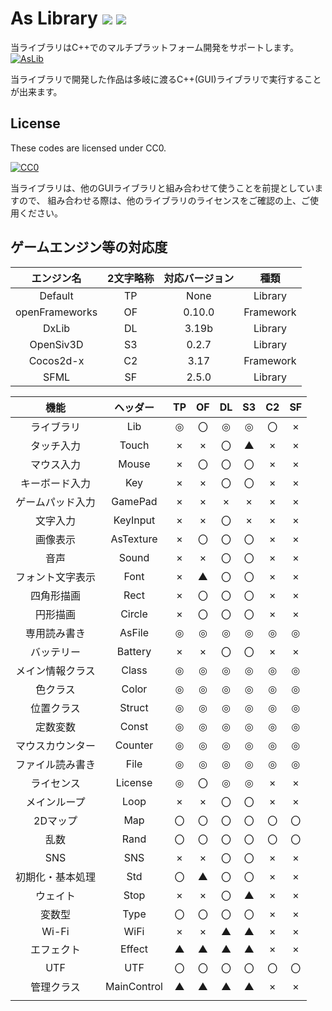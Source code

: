 ﻿# As Library <a href="http://creativecommons.org/publicdomain/zero/1.0/deed.ja"><img src="https://img.shields.io/badge/license-CC0-blue.svg"></a> <a href="https://github.com/Kasugaccho/AsLib"><img src="https://img.shields.io/badge/0.4.0.0%20%CE%B1-passing-brightgreen.svg"></a>
当ライブラリはC++でのマルチプラットフォーム開発をサポートします。
[![AsLib](https://raw.githubusercontent.com/Kasugaccho/AsLib/master/aslib/Picture/Title/aslib150.png "AsLib")](https://github.com/Kasugaccho/AsLib)

当ライブラリで開発した作品は多岐に渡るC++(GUI)ライブラリで実行することが出来ます。

## License

These codes are licensed under CC0.

[![CC0](http://i.creativecommons.org/p/zero/1.0/88x31.png "CC0")](http://creativecommons.org/publicdomain/zero/1.0/deed.ja)

当ライブラリは、他のGUIライブラリと組み合わせて使うことを前提としていますので、
組み合わせる際は、他のライブラリのライセンスをご確認の上、ご使用ください。

## ゲームエンジン等の対応度

| エンジン名 | 2文字略称 | 対応バージョン | 種類 |
|:---:|:---:|:---:|:---:|
| Default | TP | None | Library |
| openFrameworks | OF | 0.10.0 | Framework |
| DxLib | DL | 3.19b | Library |
| OpenSiv3D | S3 | 0.2.7 | Library |
| Cocos2d-x | C2 | 3.17 | Framework |
| SFML | SF | 2.5.0 | Library |

| 機能 | ヘッダー | TP | OF | DL | S3 | C2 | SF |
|:---:|:---:|:---:|:---:|:---:|:---:|:---:|:---:|
| ライブラリ | Lib | ◎ | 〇 | ◎ | ◎ | 〇 | × |
| タッチ入力 | Touch | × | × | 〇 | ▲ | × | × |
| マウス入力 | Mouse | × | 〇 | 〇 | 〇 | × | × |
| キーボード入力 | Key | × | × | 〇 | 〇 | × | × |
| ゲームパッド入力 | GamePad | × | × | × | × | × | × |
| 文字入力 | KeyInput | × | × | 〇 | × | × | × |
| 画像表示 | AsTexture | × | 〇 | 〇 | 〇 | × | × |
| 音声 | Sound | × | × | 〇 | 〇 | × | × |
| フォント文字表示 | Font | × | ▲ | 〇 | 〇 | × | × |
| 四角形描画 | Rect | × | 〇 | 〇 | 〇 | × | × |
| 円形描画 | Circle | × | 〇 | 〇 | 〇 | × | × |
| 専用読み書き | AsFile | ◎ | ◎ | ◎ | ◎ | ◎ | ◎ |
| バッテリー | Battery | × | × | 〇 | 〇 | × | × |
| メイン情報クラス | Class | ◎ | ◎ | ◎ | ◎ | ◎ | ◎ |
| 色クラス | Color | ◎ | ◎ | ◎ | ◎ | ◎ | ◎ |
| 位置クラス | Struct | ◎ | ◎ | ◎ | ◎ | ◎ | ◎ |
| 定数変数 | Const | ◎ | ◎ | ◎ | ◎ | ◎ | ◎ |
| マウスカウンター | Counter | ◎ | ◎ | ◎ | ◎ | ◎ | ◎ |
| ファイル読み書き | File | ◎ | ◎ | ◎ | ◎ | ◎ | ◎ |
| ライセンス | License | ◎ | 〇 | ◎ | ◎ | × | × |
| メインループ | Loop | × | × | 〇 | 〇 | × | × |
| 2Dマップ | Map | 〇 | 〇 | 〇 | 〇 | 〇 | 〇 |
| 乱数 | Rand | 〇 | 〇 | 〇 | 〇 | 〇 | 〇 |
| SNS | SNS | × | × | 〇 | 〇 | × | × |
| 初期化・基本処理 | Std | 〇 | ▲ | 〇 | 〇 | × | × |
| ウェイト | Stop | × | × | 〇 | ▲ | × | × |
| 変数型 | Type | 〇 | 〇 | 〇 | 〇 | × | × |
| Wi-Fi | WiFi | × | × | ▲ | ▲ | × | × |
| エフェクト | Effect | ▲ | ▲ | ▲ | ▲ | × | × |
| UTF | UTF | 〇 | 〇 | 〇 | 〇 | 〇 | 〇 |
| 管理クラス | MainControl | ▲ | ▲ | ▲ | ▲ | × | × |
|  |  |  |  |  |  |  |  |
